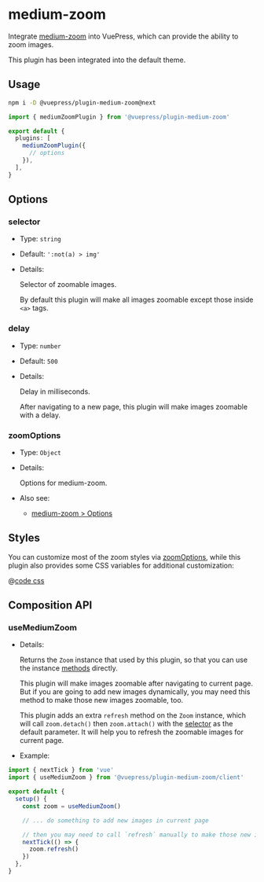 # medium-zoom

<NpmBadge package="@vuepress/plugin-medium-zoom" />

Integrate [medium-zoom](https://github.com/francoischalifour/medium-zoom#readme) into VuePress, which can provide the ability to zoom images.

This plugin has been integrated into the default theme.

## Usage

```bash
npm i -D @vuepress/plugin-medium-zoom@next
```

```ts
import { mediumZoomPlugin } from '@vuepress/plugin-medium-zoom'

export default {
  plugins: [
    mediumZoomPlugin({
      // options
    }),
  ],
}
```

## Options

### selector

- Type: `string`

- Default: `':not(a) > img'`

- Details:

  Selector of zoomable images.

  By default this plugin will make all images zoomable except those inside `<a>` tags.

### delay

- Type: `number`

- Default: `500`

- Details:

  Delay in milliseconds.

  After navigating to a new page, this plugin will make images zoomable with a delay.

### zoomOptions

- Type: `Object`

- Details:

  Options for medium-zoom.

- Also see:
  - [medium-zoom > Options](https://github.com/francoischalifour/medium-zoom#options)

## Styles

You can customize most of the zoom styles via [zoomOptions](#zoomoptions), while this plugin also provides some CSS variables for additional customization:

@[code css](@vuepress/plugin-medium-zoom/src/client/styles/vars.css)

## Composition API

### useMediumZoom

- Details:

  Returns the `Zoom` instance that used by this plugin, so that you can use the instance [methods](https://github.com/francoischalifour/medium-zoom#methods) directly.

  This plugin will make images zoomable after navigating to current page. But if you are going to add new images dynamically, you may need this method to make those new images zoomable, too.

  This plugin adds an extra `refresh` method on the `Zoom` instance, which will call `zoom.detach()` then `zoom.attach()` with the [selector](#selector) as the default parameter. It will help you to refresh the zoomable images for current page.

- Example:

```ts
import { nextTick } from 'vue'
import { useMediumZoom } from '@vuepress/plugin-medium-zoom/client'

export default {
  setup() {
    const zoom = useMediumZoom()

    // ... do something to add new images in current page

    // then you may need to call `refresh` manually to make those new images zoomable
    nextTick(() => {
      zoom.refresh()
    })
  },
}
```
